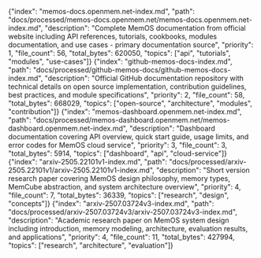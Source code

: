 {"index": "memos-docs.openmem.net-index.md", "path": "docs/processed/memos-docs.openmem.net/memos-docs.openmem.net-index.md", "description": "Complete MemOS documentation from official website including API references, tutorials, cookbooks, modules documentation, and use cases - primary documentation source", "priority": 1, "file_count": 56, "total_bytes": 620050, "topics": ["api", "tutorials", "modules", "use-cases"]}
{"index": "github-memos-docs-index.md", "path": "docs/processed/github-memos-docs/github-memos-docs-index.md", "description": "Official GitHub documentation repository with technical details on open source implementation, contribution guidelines, best practices, and module specifications", "priority": 2, "file_count": 58, "total_bytes": 668029, "topics": ["open-source", "architecture", "modules", "contribution"]}
{"index": "memos-dashboard.openmem.net-index.md", "path": "docs/processed/memos-dashboard.openmem.net/memos-dashboard.openmem.net-index.md", "description": "Dashboard documentation covering API overview, quick start guide, usage limits, and error codes for MemOS cloud service", "priority": 3, "file_count": 3, "total_bytes": 5914, "topics": ["dashboard", "api", "cloud-service"]}
{"index": "arxiv-2505.22101v1-index.md", "path": "docs/processed/arxiv-2505.22101v1/arxiv-2505.22101v1-index.md", "description": "Short version research paper covering MemOS design philosophy, memory types, MemCube abstraction, and system architecture overview", "priority": 4, "file_count": 7, "total_bytes": 36339, "topics": ["research", "design", "concepts"]}
{"index": "arxiv-2507.03724v3-index.md", "path": "docs/processed/arxiv-2507.03724v3/arxiv-2507.03724v3-index.md", "description": "Academic research paper on MemOS system design including introduction, memory modeling, architecture, evaluation results, and applications", "priority": 4, "file_count": 11, "total_bytes": 427994, "topics": ["research", "architecture", "evaluation"]}
